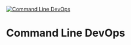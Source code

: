 [![Command Line DevOps](https://github.com/ymahrous/command-line-devops/actions/workflows/main.yml/badge.svg?branch=main)](https://github.com/ymahrous/command-line-devops/actions/workflows/main.yml)

# Command Line DevOps
